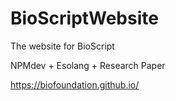 # BioScriptWebsite
The website for BioScript

NPMdev + Esolang + Research Paper

https://biofoundation.github.io/
